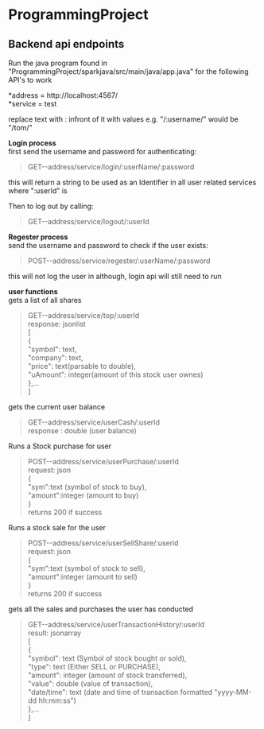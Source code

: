 # ProgrammingProject

Backend api endpoints
-----------------------------------------
Run the java program found in "ProgrammingProject/sparkjava/src/main/java/app.java" for the following API's to work  

*address = http://localhost:4567/  
*service = test  

replace text with : infront of it with values e.g. "/:username/" would be "/tom/"  

**Login process**  
first send the username and password for authenticating:  
>GET--address/service/login/:userName/:password  
  
this will return a string to be used as an Identifier in all user related services where ":userId" is  
  
Then to log out by calling:  
>GET--address/service/logout/:userId
  
**Regester process**  
send the username and password to check if the user exists:  
>POST--address/service/regester/:userName/:password  
  
this will not log the user in although, login api will still need to run  
  
**user functions**  
gets a list of all shares  
>GET--address/service/top/:userId  
response: jsonlist  
[  
    {  
        "symbol": text,  
        "company": text,  
        "price": text(parsable to double),  
        "uAmount": integer(amount of this stock user ownes)  
    },...  
]  
  
gets the current user balance  
>GET--address/service/userCash/:userId  
response : double (user balance) 
  
Runs a Stock purchase for user  
>POST--address/service/userPurchase/:userId  
request: json  
{  
	"sym":text (symbol of stock to buy),  
	"amount":integer (amount to buy)  
}  
returns 200 if success  
  
Runs a stock sale for the user
>POST--address/service/userSellShare/:userid  
request: json  
{  
	"sym":text (symbol of stock to sell),  
	"amount":integer (amount to sell)  
}  
returns 200 if success  
  
gets all the sales and purchases the user has conducted
>GET--address/service/userTransactionHistory/:userId  
result: jsonarray  
[  
    {  
        "symbol": text (Symbol of stock bought or sold),  
        "type": text (Either SELL or PURCHASE),  
        "amount": integer (amount of stock transferred),  
        "value": double (value of transaction),  
        "date/time": text (date and time of transaction formatted "yyyy-MM-dd hh:mm:ss")  
    },...  
]  
